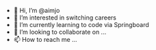 - 👋 Hi, I’m @aimjo
- 👀 I’m interested in switching careers
- 🌱 I’m currently learning to code via Springboard
- 💞️ I’m looking to collaborate on ...
- 📫 How to reach me ...

<!---
aimjo/aimjo is a ✨ special ✨ repository because its `README.md` (this file) appears on your GitHub profile.
You can click the Preview link to take a look at your changes.
--->
